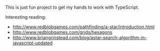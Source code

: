 
This is just fun project to get my hands to work with TypeScript.

Interesting reading:
- http://www.redblobgames.com/pathfinding/a-star/introduction.html
- http://www.redblobgames.com/grids/hexagons
- http://www.briangrinstead.com/blog/astar-search-algorithm-in-javascript-updated
